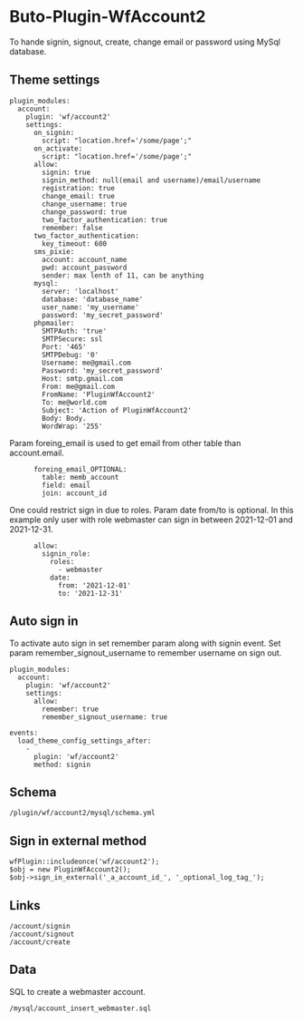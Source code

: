 # Buto-Plugin-WfAccount2
To hande signin, signout, create, change email or password using MySql database.

## Theme settings

```
plugin_modules:
  account:
    plugin: 'wf/account2'
    settings:
      on_signin:
        script: "location.href='/some/page';" 
      on_activate:
        script: "location.href='/some/page';"
      allow:
        signin: true
        signin_method: null(email and username)/email/username
        registration: true
        change_email: true
        change_username: true
        change_password: true
        two_factor_authentication: true
        remember: false
      two_factor_authentication:
        key_timeout: 600
      sms_pixie:
        account: account_name
        pwd: account_password
        sender: max lenth of 11, can be anything
      mysql:
        server: 'localhost'
        database: 'database_name'
        user_name: 'my_username'
        password: 'my_secret_password'
      phpmailer:
        SMTPAuth: 'true'
        SMTPSecure: ssl
        Port: '465'
        SMTPDebug: '0'
        Username: me@gmail.com
        Password: 'my_secret_password'
        Host: smtp.gmail.com
        From: me@gmail.com
        FromName: 'PluginWfAccount2'
        To: me@world.com
        Subject: 'Action of PluginWfAccount2'
        Body: Body.
        WordWrap: '255'
```
Param foreing_email is used to get email from other table than account.email.
```
      foreing_email_OPTIONAL:
        table: memb_account
        field: email
        join: account_id
```
One could restrict sign in due to roles. 
Param date from/to is optional.
In this example only user with role webmaster can sign in between 2021-12-01 and 2021-12-31.
```
      allow:
        signin_role:
          roles:
            - webmaster
          date:
            from: '2021-12-01'
            to: '2021-12-31'
```


## Auto sign in
To activate auto sign in set remember param along with signin event.
Set param remember_signout_username to remember username on sign out.

```
plugin_modules:
  account:
    plugin: 'wf/account2'
    settings:
      allow:
        remember: true
        remember_signout_username: true
```

```
events:
  load_theme_config_settings_after:
    -
      plugin: 'wf/account2'
      method: signin
```

## Schema

```
/plugin/wf/account2/mysql/schema.yml
```

## Sign in external method

```
wfPlugin::includeonce('wf/account2');
$obj = new PluginWfAccount2();
$obj->sign_in_external('_a_account_id_', '_optional_log_tag_');
```


## Links

```
/account/signin
/account/signout
/account/create
```

## Data
SQL to create a webmaster account.
```
/mysql/account_insert_webmaster.sql
```
